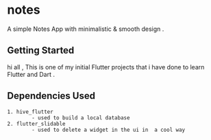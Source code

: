 # notes

A simple Notes App with minimalistic & smooth design .

## Getting Started

hi all ,
This is one of my initial Flutter projects that i have done to learn Flutter and Dart .





## Dependencies Used
    1. hive_flutter   
            - used to build a local database 
    2. flutter_slidable
            - used to delete a widget in the ui in  a cool way
